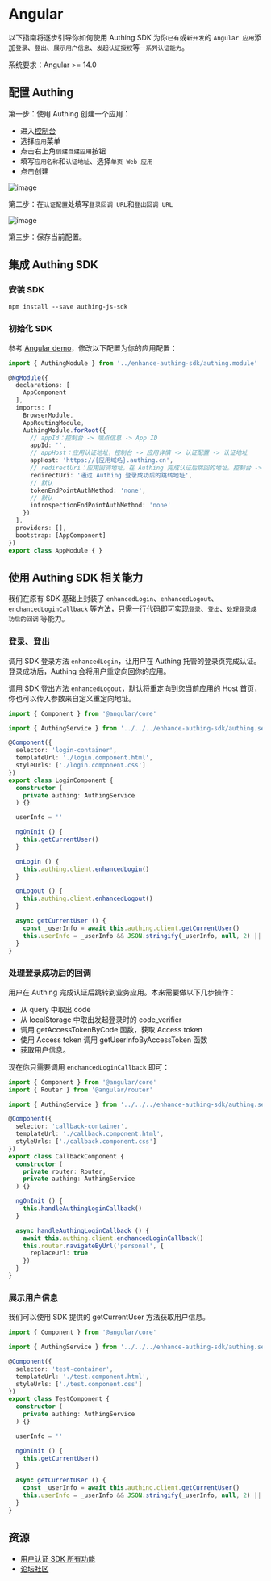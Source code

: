 # Angular 

以下指南将逐步引导你如何使用 Authing SDK 为你`已有`或`新开发`的 `Angular 应用`添加`登录`、`登出`、`展示用户信息`、`发起认证授权`等`一系列认证能力`。

系统要求：Angular >= 14.0

<AppDetailSiderBar />

## 配置 Authing

第一步：使用 Authing 创建一个应用：

- 进入<a href="https://console.authing.cn/" target="blank">控制台</a>
- 选择`应用`菜单
- 点击右上角`创建自建应用`按钮
- 填写`应用名称`和`认证地址`、选择`单页 Web 应用`
- 点击创建

![image](./doc-assets/1.png)

第二步：在`认证配置`处填写`登录回调 URL`和`登出回调 URL`

![image](./doc-assets/2.png)

第三步：保存当前配置。

## 集成 Authing SDK

### 安装 SDK

``` shell
npm install --save authing-js-sdk
```

### 初始化 SDK

参考 [Angular demo](./src/app/app.module.ts)，修改以下配置为你的应用配置：

``` typescript
import { AuthingModule } from '../enhance-authing-sdk/authing.module'

@NgModule({
  declarations: [
    AppComponent
  ],
  imports: [
    BrowserModule,
    AppRoutingModule,
    AuthingModule.forRoot({
      // appId：控制台 -> 端点信息 -> App ID
      appId: '',
      // appHost：应用认证地址，控制台 -> 应用详情 -> 认证配置 -> 认证地址
      appHost: 'https://{应用域名}.authing.cn',
      // redirectUri：应用回调地址，在 Authing 完成认证后跳回的地址。控制台 -> 应用详情 -> 认证配置 -> 登录回调 URL
      redirectUri: '通过 Authing 登录成功后的跳转地址',
      // 默认
      tokenEndPointAuthMethod: 'none',
      // 默认
      introspectionEndPointAuthMethod: 'none'
    })
  ],
  providers: [],
  bootstrap: [AppComponent]
})
export class AppModule { }
```

## 使用 Authing SDK 相关能力

我们在原有 SDK 基础上封装了 `enhancedLogin`、`enhancedLogout`、`enchancedLoginCallback` 等方法，只需一行代码即可实现`登录`、`登出`、`处理登录成功后的回调` 等能力。

### 登录、登出

调用 SDK 登录方法 `enhancedLogin`，让用户在 Authing 托管的登录页完成认证。登录成功后，Authing 会将用户重定向回你的应用。

调用 SDK 登出方法 `enhancedLogout`，默认将重定向到您当前应用的 Host 首页，你也可以传入参数来自定义重定向地址。

``` typescript
import { Component } from '@angular/core'

import { AuthingService } from '../../../enhance-authing-sdk/authing.service'

@Component({
  selector: 'login-container',
  templateUrl: './login.component.html',
  styleUrls: ['./login.component.css']
})
export class LoginComponent {
  constructor (
    private authing: AuthingService
  ) {}

  userInfo = ''

  ngOnInit () {
    this.getCurrentUser()
  }

  onLogin () {
    this.authing.client.enhancedLogin()
  }

  onLogout () {
    this.authing.client.enhancedLogout()
  }

  async getCurrentUser () {
    const _userInfo = await this.authing.client.getCurrentUser()
    this.userInfo = _userInfo && JSON.stringify(_userInfo, null, 2) || ''
  }
}
```

### 处理登录成功后的回调

用户在 Authing 完成认证后跳转到业务应用。本来需要做以下几步操作：

- 从 query 中取出 code
- 从 localStorage 中取出发起登录时的 code_verifier
- 调用 getAccessTokenByCode 函数，获取 Access token
- 使用 Access token 调用 getUserInfoByAccessToken 函数
- 获取用户信息。

现在你只需要调用 `enchancedLoginCallback` 即可：

``` typescript
import { Component } from '@angular/core'
import { Router } from '@angular/router'

import { AuthingService } from '../../../enhance-authing-sdk/authing.service'

@Component({
  selector: 'callback-container',
  templateUrl: './callback.component.html',
  styleUrls: ['./callback.component.css']
})
export class CallbackComponent {
  constructor (
    private router: Router,
    private authing: AuthingService
  ) {}

  ngOnInit () {
    this.handleAuthingLoginCallback()
  }

  async handleAuthingLoginCallback () {
    await this.authing.client.enchancedLoginCallback()
    this.router.navigateByUrl('personal', {
      replaceUrl: true
    })
  }
}
```

### 展示用户信息

我们可以使用 SDK 提供的 getCurrentUser 方法获取用户信息。

``` typescript
import { Component } from '@angular/core'

import { AuthingService } from '../../../enhance-authing-sdk/authing.service'

@Component({
  selector: 'test-container',
  templateUrl: './test.component.html',
  styleUrls: ['./test.component.css']
})
export class TestComponent {
  constructor (
    private authing: AuthingService
  ) {}

  userInfo = ''

  ngOnInit () {
    this.getCurrentUser()
  }

  async getCurrentUser () {
    const _userInfo = await this.authing.client.getCurrentUser()
    this.userInfo = _userInfo && JSON.stringify(_userInfo, null, 2) || ''
  }
}
```

## 资源

- [用户认证 SDK 所有功能](https://docs.authing.cn/v2/reference/sdk-for-node/authentication/)
- [论坛社区](https://forum.authing.cn/)
